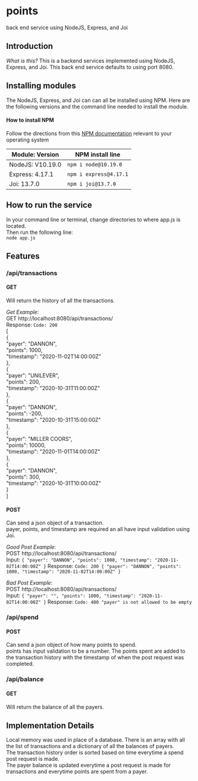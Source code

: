 # points #
back end service using NodeJS, Express, and Joi

## Introduction ##
*What is this?*
This is a backend services implemented using NodeJS, Express, and Joi. This back end service defaults to using port 8080.

## Installing modules ##
The NodeJS, Express, and Joi can can all be installed using NPM. 
Here are the following versions and the command line needed to install the module.

#### How to install NPM ###
Follow the directions from this [NPM documentation](https://docs.npmjs.com/downloading-and-installing-node-js-and-npm#using-a-node-version-manager-to-install-nodejs-and-npm) relevant to your operating system

Module: Version  | NPM install line
------------- | -------------
NodeJS: V10.19.0 | ```npm i node@10.19.0```
Express: 4.17.1  | ```npm i express@4.17.1```
Joi: 13.7.0  | ```npm i joi@13.7.0```

## How to run the service ##
In your command line or terminal, change directories to where app.js is located. </br>
Then run the following line: </br> 
```node app.js```

## Features ##

### /api/transactions ###

#### GET ####
Will return the history of all the transactions. </br>

_Get Example_: </br>
GET http://localhost:8080/api/transactions/ </br>
Response: ```Code: 200``` </br>
    [</br>
    {</br>
        "payer": "DANNON", </br>
        "points": 1000,</br>
        "timestamp": "2020-11-02T14:00:00Z"</br>
    },</br>
    {</br>
        "payer": "UNILEVER",</br>
        "points": 200,</br>
        "timestamp": "2020-10-31T11:00:00Z"</br>
    },</br>
    {</br>
        "payer": "DANNON",</br>
        "points": -200,</br>
        "timestamp": "2020-10-31T15:00:00Z"</br>
    },</br>
    {</br>
        "payer": "MILLER COORS",</br>
        "points": 10000,</br>
        "timestamp": "2020-11-01T14:00:00Z"</br>
    },</br>
    {</br>
        "payer": "DANNON",</br>
        "points": 300,</br>
        "timestamp": "2020-10-31T10:00:00Z"</br>
    }</br>
]</br>

#### POST ####
Can send a json object of a transaction. </br>
payer, points, and timestamp are required an all have input validation using Joi. 

_Good Post Example_: </br>
POST http://localhost:8080/api/transactions/ </br>
Input: ```{ "payer": "DANNON", "points": 1000, "timestamp": "2020-11-02T14:00:00Z" }```
Response: ```Code: 200 { "payer": "DANNON", "points": 1000, "timestamp": "2020-11-02T14:00:00Z" }``` </br>

_Bad Post Example_: </br>
POST http://localhost:8080/api/transactions/ </br>
Input: ```{ "payer": "", "points": 1000, "timestamp": "2020-11-02T14:00:00Z" }```
Response: ```Code: 400 "payer" is not allowed to be empty``` </br>


### /api/spend ###

#### POST ####
Can send a json object of how many points to spend. </br>
points has input validation to be a number. The points spent are added to the transaction history with the timestamp of when the post request was completed. 

### /api/balance ###

#### GET ####
Will return the balance of all the payers. 

## Implementation Details ##
Local memory was used in place of a database. There is an array with all the list of transactions and a dictionary of all the balances of payers.</br>
The transaction history order is sorted based on time everytime a spend post request is made.</br>
The payer balance is updated everytime a post request is made for transactions and everytime points are spent from a payer.</br>
